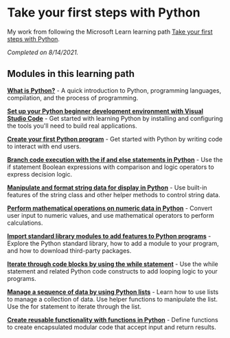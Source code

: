 # Take your first steps with Python

My work from following the Microsoft Learn learning path [Take your first steps with Python](https://docs.microsoft.com/en-us/learn/paths/python-first-steps/).

*Completed on 8/14/2021.*

## Modules in this learning path

[**What is Python?**](#) - A quick introduction to Python, programming languages, compilation, and the process of programming.

[**Set up your Python beginner development environment with Visual Studio Code**](#) - Get started with learning Python by installing and configuring the tools you'll need to build real applications.

[**Create your first Python program**](first-program) - Get started with Python by writing code to interact with end users.

[**Branch code execution with the if and else statements in Python**](branch-code) - Use the if statement Boolean expressions with comparison and logic operators to express decision logic.

[**Manipulate and format string data for display in Python**](format-string-data) - Use built-in features of the string class and other helper methods to control string data.

[**Perform mathematical operations on numeric data in Python**](mathematical-operations) - Convert user input to numeric values, and use mathematical operators to perform calculations.

[**Import standard library modules to add features to Python programs**](standard-library) - Explore the Python standard library, how to add a module to your program, and how to download third-party packages.

[**Iterate through code blocks by using the while statement**](iterate) - Use the while statement and related Python code constructs to add looping logic to your programs.

[**Manage a sequence of data by using Python lists**](lists) - Learn how to use lists to manage a collection of data. Use helper functions to manipulate the list. Use the for statement to iterate through the list.

[**Create reusable functionality with functions in Python**](functions) - Define functions to create encapsulated modular code that accept input and return results.
